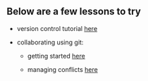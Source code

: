 
## Below are a few lessons to try

* version control tutorial [here](https://datacarpentry.org/rr-version-control/01-git-github/index.html)

* collaborating using git:
  
  - getting started [here](https://swcarpentry.github.io/git-novice/08-collab/index.html)
  
  - managing conflicts [here](https://swcarpentry.github.io/git-novice/09-conflict/index.html)